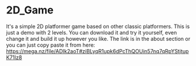 # 2D_Game
It's a simple 2D platformer game based on other classic platformers. This is just a demo with 2 levels.
You can download it and try it yourself, even change it and build it up however you like.
The link is in the about section or you can just copy paste it from here:
https://mega.nz/file/ADIk2aoT#ziBLyqR1upk6dPcThQOUin57nq7qRpYStjtupK71lz8
